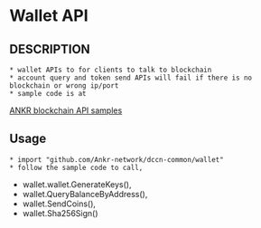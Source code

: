 # Wallet API

## DESCRIPTION
    * wallet APIs to for clients to talk to blockchain
    * account query and token send APIs will fail if there is no blockchain or wrong ip/port
    * sample code is at 
[ANKR blockchain API samples](https://github.com/Ankr-network/dccn-tendermint/tree/release/v0.28.1/abci/ankrchain/api_sample)

## Usage
    * import "github.com/Ankr-network/dccn-common/wallet"
    * follow the sample code to call,

- wallet.wallet.GenerateKeys(), 
- wallet.QueryBalanceByAddress(), 
- wallet.SendCoins(), 
- wallet.Sha256Sign()
